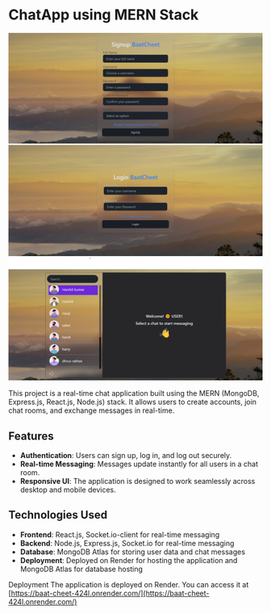 # ChatApp using MERN Stack

![ChatApp Login Screenshot](./frontend/public/baatcheet_signup.png)
![ChatApp Login Screenshot](./frontend/public/baatcheet_login.png)
![ChatApp Login Screenshot](./frontend/public/baatcheet_main.png)

This project is a real-time chat application built using the MERN (MongoDB, Express.js, React.js, Node.js) stack. It allows users to create accounts, join chat rooms, and exchange messages in real-time.

## Features

- **Authentication**: Users can sign up, log in, and log out securely.
- **Real-time Messaging**: Messages update instantly for all users in a chat room.
- **Responsive UI**: The application is designed to work seamlessly across desktop and mobile devices.

## Technologies Used

- **Frontend**: React.js, Socket.io-client for real-time messaging
- **Backend**: Node.js, Express.js, Socket.io for real-time messaging
- **Database**: MongoDB Atlas for storing user data and chat messages
- **Deployment**: Deployed on Render for hosting the application and MongoDB Atlas for database hosting

Deployment
The application is deployed on Render. You can access it at [https://baat-cheet-424l.onrender.com/](https://baat-cheet-424l.onrender.com/)
